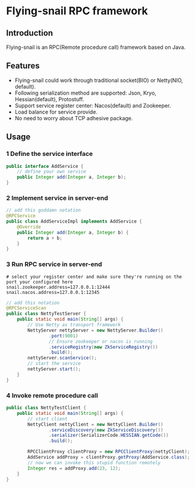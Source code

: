 # Flying-snail RPC framework

## Introduction
Flying-snail is an RPC(Remote procedure call) framework based on Java. 

## Features
- Flying-snail could work through traditional socket(BIO) or Netty(NIO, default).
- Following serialization method are supported: Json, Kryo, Hessian(default), Protostuff.
- Support service register center: Nacos(default) and Zookeeper.
- Load balance for service provide.
- No need to worry about TCP adhesive package.

## Usage

### 1 Define the service interface
```java
public interface AddService {
    // define your own service
    public Integer add(Integer a, Integer b);
}
```

### 2 Implement service in server-end
```java
// add this goddamn notation
@RPCService
public class AddServiceImpl implements AddService {
    @Override
    public Integer add(Integer a, Integer b) {
        return a + b;
    }
}
```

### 3 Run RPC service in server-end
```properties
# select your register center and make sure they're running on the port your configured here
snail.zookeeper.address=127.0.0.1:12444
snail.nacos.address=127.0.0.1:12345
```
```java
// add this notation
@RPCServiceScan
public class NettyTestServer {
    public static void main(String[] args) {
        // Use Netty as transport framework
        NettyServer nettyServer = new NettyServer.Builder()
                .port(9001)
                // Ensure zookeeper or nacos is running
                .serviceRegistry(new ZkServiceRegistry())
                .build();
        nettyServer.scanService();
        // start the service
        nettyServer.start();
    }
}
```

### 4 Invoke remote procedure call
```java
public class NettyTestClient {
    public static void main(String[] args) {
        // start client
        NettyClient nettyClient = new NettyClient.Builder()
                .serviceDiscovery(new ZkServiceDiscovery())
                .serializer(SerializerCode.HESSIAN.getCode())
                .build();

        RPCClientProxy clientProxy = new RPCClientProxy(nettyClient);
        AddService addProxy = clientProxy.getProxy(AddService.class);
        // now we can invoke this stupid function remotely
        Integer res = addProxy.add(23, 12);
    }
}
```

